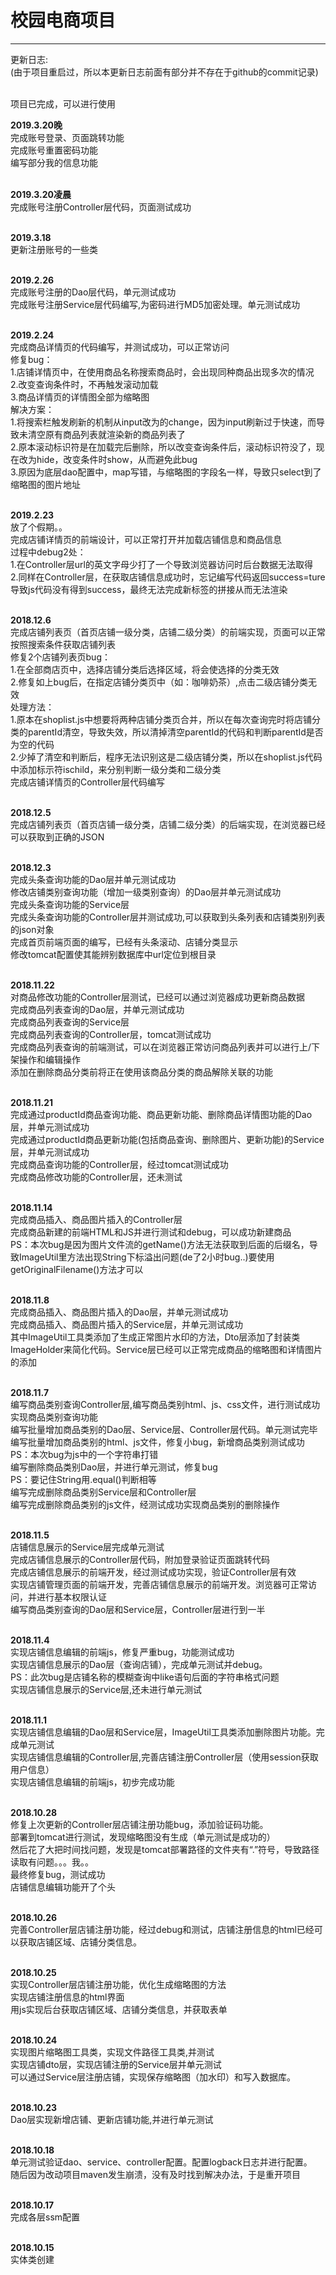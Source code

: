# 校园电商项目

***
更新日志:<br>
(由于项目重启过，所以本更新日志前面有部分并不存在于github的commit记录)<br><br>

项目已完成，可以进行使用

**2019.3.20晚** <br>
完成账号登录、页面跳转功能<br>
完成账号重置密码功能<br>
编写部分我的信息功能<br>
<br>

**2019.3.20凌晨** <br>
完成账号注册Controller层代码，页面测试成功<br>
<br>

**2019.3.18** <br>
更新注册账号的一些类<br>
<br>

**2019.2.26** <br>
完成账号注册的Dao层代码，单元测试成功<br>
完成账号注册Service层代码编写,为密码进行MD5加密处理。单元测试成功<br>
<br>

**2019.2.24** <br>
完成商品详情页的代码编写，并测试成功，可以正常访问<br>
修复bug：<br>
1.店铺详情页中，在使用商品名称搜索商品时，会出现同种商品出现多次的情况<br>
2.改变查询条件时，不再触发滚动加载<br>
3.商品详情页的详情图全部为缩略图<br>
解决方案：<br>
1.将搜索栏触发刷新的机制从input改为的change，因为input刷新过于快速，而导致未清空原有商品列表就渲染新的商品列表了<br>
2.原本滚动标识符是在加载完后删除，所以改变查询条件后，滚动标识符没了，现在改为hide，改变条件时show，从而避免此bug<br>
3.原因为底层dao配置中，map写错，与缩略图的字段名一样，导致只select到了缩略图的图片地址<br>
<br>

**2019.2.23** <br>
放了个假期。。<br>
完成店铺详情页的前端设计，可以正常打开并加载店铺信息和商品信息<br>
过程中debug2处：<br>
1.在Controller层url的英文字母少打了一个导致浏览器访问时后台数据无法取得<br>
2.同样在Controller层，在获取店铺信息成功时，忘记编写代码返回success=ture 导致js代码没有得到success，最终无法完成新标签的拼接从而无法渲染<br>
<br>

**2018.12.6** <br>
完成店铺列表页（首页店铺一级分类，店铺二级分类）的前端实现，页面可以正常按照搜索条件获取店铺列表<br>
修复2个店铺列表页bug：<br>
1.在全部商店页中，选择店铺分类后选择区域，将会使选择的分类无效<br>
2.修复如上bug后，在指定店铺分类页中（如：咖啡奶茶）,点击二级店铺分类无效<br>
处理方法：<br>
1.原本在shoplist.js中想要将两种店铺分类页合并，所以在每次查询完时将店铺分类的parentId清空，导致失效，所以清掉清空parentId的代码和判断parentId是否为空的代码<br>
2.少掉了清空和判断后，程序无法识别这是二级店铺分类，所以在shoplist.js代码中添加标示符ischild，来分别判断一级分类和二级分类<br>
完成店铺详情页的Controller层代码编写<br>
<br>

**2018.12.5** <br>
完成店铺列表页（首页店铺一级分类，店铺二级分类）的后端实现，在浏览器已经可以获取到正确的JSON<br>
<br>

**2018.12.3** <br>
完成头条查询功能的Dao层并单元测试成功<br>
修改店铺类别查询功能（增加一级类别查询）的Dao层并单元测试成功<br>
完成头条查询功能的Service层<br>
完成头条查询功能的Controller层并测试成功,可以获取到头条列表和店铺类别列表的json对象<br>
完成首页前端页面的编写，已经有头条滚动、店铺分类显示<br>
修改tomcat配置使其能辨别数据库中url定位到根目录<br>
<br>

**2018.11.22** <br>
对商品修改功能的Controller层测试，已经可以通过浏览器成功更新商品数据<br>
完成商品列表查询的Dao层，并单元测试成功<br>
完成商品列表查询的Service层<br>
完成商品列表查询的Controller层，tomcat测试成功<br>
完成商品列表查询的前端测试，可以在浏览器正常访问商品列表并可以进行上/下架操作和编辑操作<br>
添加在删除商品分类前将正在使用该商品分类的商品解除关联的功能<br>
<br>

**2018.11.21** <br>
完成通过productId商品查询功能、商品更新功能、删除商品详情图功能的Dao层，并单元测试成功<br>
完成通过productId商品更新功能(包括商品查询、删除图片、更新功能)的Service层，并单元测试成功<br>
完成商品查询功能的Controller层，经过tomcat测试成功<br>
完成商品修改功能的Controller层，还未测试<br>
<br>

**2018.11.14** <br>
完成商品插入、商品图片插入的Controller层<br>
完成商品新建的前端HTML和JS并进行测试和debug，可以成功新建商品<br>
PS：本次bug是因为图片文件流的getName()方法无法获取到后面的后缀名，导致ImageUtil里方法出现String下标溢出问题(de了2小时bug..)要使用getOriginalFilename()方法才可以<br>
<br>

**2018.11.8** <br>
完成商品插入、商品图片插入的Dao层，并单元测试成功<br>
完成商品插入、商品图片插入的Service层，并单元测试成功<br>
其中ImageUtil工具类添加了生成正常图片水印的方法，Dto层添加了封装类ImageHolder来简化代码。Service层已经可以正常完成商品的缩略图和详情图片的添加<br>
<br>

**2018.11.7** <br>
编写商品类别查询Controller层,编写商品类别html、js、css文件，进行测试成功实现商品类别查询功能<br>
编写批量增加商品类别的Dao层、Service层、Controller层代码。单元测试完毕<br>
编写批量增加商品类别的html、js文件，修复小bug，新增商品类别测试成功<br>
PS：本次bug为js中的一个字符串打错<br>
编写删除商品类别Dao层，并进行单元测试，修复bug<br>
PS：要记住String用.equal()判断相等<br>
编写完成删除商品类别Service层和Controller层<br>
编写完成删除商品类别的js文件，经测试成功实现商品类别的删除操作<br>
<br>

**2018.11.5** <br>
店铺信息展示的Service层完成单元测试<br>
完成店铺信息展示的Controller层代码，附加登录验证页面跳转代码<br>
完成店铺信息展示的前端开发，经过测试成功实现，验证Controller层有效<br>
实现店铺管理页面的前端开发，完善店铺信息展示的前端开发。浏览器可正常访问，并进行基本权限认证<br>
编写商品类别查询的Dao层和Service层，Controller层进行到一半<br>
<br>

**2018.11.4** <br>
实现店铺信息编辑的前端js，修复严重bug，功能测试成功<br>
实现店铺信息展示的Dao层（查询店铺），完成单元测试并debug。<br>
PS：此次bug是店铺名称的模糊查询中like语句后面的字符串格式问题<br>
实现店铺信息展示的Service层,还未进行单元测试<br>
<br>

**2018.11.1** <br>
实现店铺信息编辑的Dao层和Service层，ImageUtil工具类添加删除图片功能。完成单元测试<br>
实现店铺信息编辑的Controller层,完善店铺注册Controller层（使用session获取用户信息）<br>
实现店铺信息编辑的前端js，初步完成功能<br>
<br>

**2018.10.28** <br>
修复上次更新的Controller层店铺注册功能bug，添加验证码功能。<br>
部署到tomcat进行测试，发现缩略图没有生成（单元测试是成功的）<br>
然后花了大把时间找问题，发现是tomcat部署路径的文件夹有“.”符号，导致路径读取有问题。。。我。。<br>
最终修复bug，测试成功<br>
店铺信息编辑功能开了个头
<br><br>

**2018.10.26** <br>
完善Controller层店铺注册功能，经过debug和测试，店铺注册信息的html已经可以获取店铺区域、店铺分类信息。
<br><br>

**2018.10.25** <br>
实现Controller层店铺注册功能，优化生成缩略图的方法<br>
实现店铺注册信息的html界面<br>
用js实现后台获取店铺区域、店铺分类信息，并获取表单
<br><br>

**2018.10.24** <br>
实现图片缩略图工具类，实现文件路径工具类,并测试<br>
实现店铺dto层，实现店铺注册的Service层并单元测试<br>
可以通过Service层注册店铺，实现保存缩略图（加水印）和写入数据库。
<br><br>

**2018.10.23** <br>
Dao层实现新增店铺、更新店铺功能,并进行单元测试
<br><br>

**2018.10.18** <br>
单元测试验证dao、service、controller配置。配置logback日志并进行配置。<br>
随后因为改动项目maven发生崩溃，没有及时找到解决办法，于是重开项目
<br><br>

**2018.10.17**<br> 
完成各层ssm配置
<br><br>

**2018.10.15**<br> 
实体类创建
<br><br>
